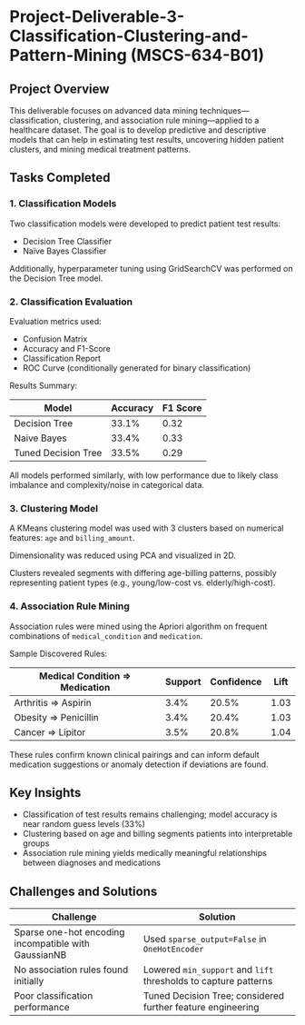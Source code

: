# Project-Deliverable-3-Classification-Clustering-and-Pattern-Mining (MSCS-634-B01)

## Project Overview
This deliverable focuses on advanced data mining techniques—classification, clustering, and association rule mining—applied to a healthcare dataset. The goal is to develop predictive and descriptive models that can help in estimating test results, uncovering hidden patient clusters, and mining medical treatment patterns.

## Tasks Completed

### 1. Classification Models
Two classification models were developed to predict patient test results:

- Decision Tree Classifier
- Naïve Bayes Classifier

Additionally, hyperparameter tuning using GridSearchCV was performed on the Decision Tree model.

### 2. Classification Evaluation
Evaluation metrics used:
- Confusion Matrix
- Accuracy and F1-Score
- Classification Report
- ROC Curve (conditionally generated for binary classification)

Results Summary:

| Model               | Accuracy | F1 Score |
|--------------------|----------|----------|
| Decision Tree       | 33.1%    | 0.32     |
| Naive Bayes         | 33.4%    | 0.33     |
| Tuned Decision Tree | 33.5%    | 0.29     |

All models performed similarly, with low performance due to likely class imbalance and complexity/noise in categorical data.

### 3. Clustering Model
A KMeans clustering model was used with 3 clusters based on numerical features: `age` and `billing_amount`.

Dimensionality was reduced using PCA and visualized in 2D.

Clusters revealed segments with differing age-billing patterns, possibly representing patient types (e.g., young/low-cost vs. elderly/high-cost).

### 4. Association Rule Mining
Association rules were mined using the Apriori algorithm on frequent combinations of `medical_condition` and `medication`.

Sample Discovered Rules:

| Medical Condition => Medication | Support | Confidence | Lift |
|---------------------------------|---------|------------|------|
| Arthritis => Aspirin            | 3.4%    | 20.5%      | 1.03 |
| Obesity => Penicillin           | 3.4%    | 20.4%      | 1.03 |
| Cancer => Lipitor               | 3.5%    | 20.8%      | 1.04 |

These rules confirm known clinical pairings and can inform default medication suggestions or anomaly detection if deviations are found.


## Key Insights
- Classification of test results remains challenging; model accuracy is near random guess levels (33%)
- Clustering based on age and billing segments patients into interpretable groups
- Association rule mining yields medically meaningful relationships between diagnoses and medications

## Challenges and Solutions

| Challenge                                            | Solution                                                         |
|------------------------------------------------------|------------------------------------------------------------------|
| Sparse one-hot encoding incompatible with GaussianNB | Used `sparse_output=False` in `OneHotEncoder`                    |
| No association rules found initially                 | Lowered `min_support` and `lift` thresholds to capture patterns  |
| Poor classification performance                      | Tuned Decision Tree; considered further feature engineering      |

